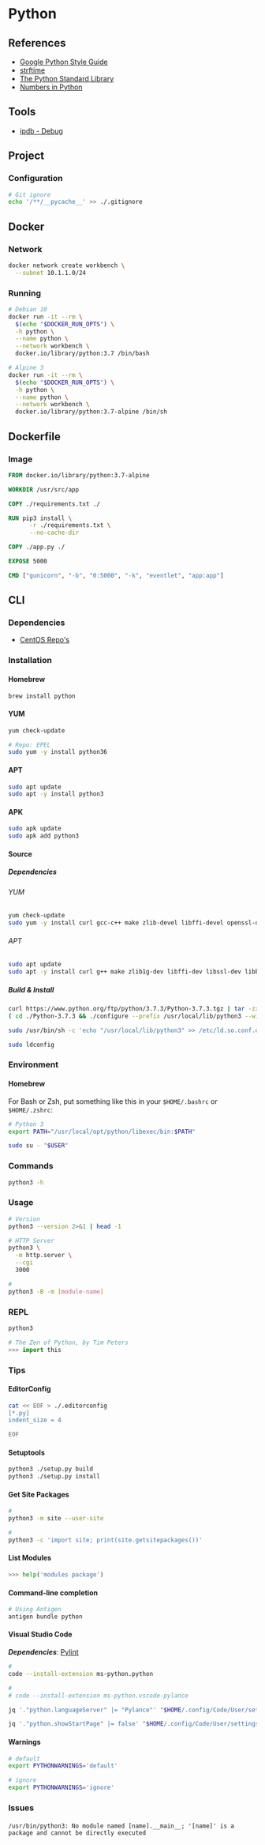 # Python

<!--
https://www.linkedin.com/learning/learning-the-python-3-standard-library/welcome
https://www.linkedin.com/learning/first-look-python-3-9/what-s-new-in-python-3-9
https://app.pluralsight.com/paths/skill/core-python

https://www.linkedin.com/learning/python-object-oriented-programming/python-object-oriented-programming
https://www.linkedin.com/learning/python-essential-libraries/power-up-your-python-with-libraries
https://www.linkedin.com/learning/unit-testing-in-python/python-unit-testing-with-pytest
https://www.linkedin.com/learning/learning-python/learning-python
https://www.linkedin.com/learning/data-ingestion-with-python/why-is-data-inegstion-important
https://www.linkedin.com/learning/python-data-analysis-2/get-started-in-data-analysis-with-python
https://www.linkedin.com/learning/training-neural-networks-in-python
https://www.linkedin.com/learning/python-data-structures-dictionaries/python-dictionaries-and-why-you-should-use-them
https://www.linkedin.com/learning/secure-coding-in-python/developing-securely
https://www.linkedin.com/learning/advanced-nlp-with-python-for-machine-learning/leveraging-the-power-of-messy-text-data
https://www.linkedin.com/learning/rapid-application-development-with-python/rapid-development-of-python-gui-apps-with-wxglade
https://www.linkedin.com/learning/python-data-structures-and-algorithms/python-data-structures-and-algorithms-in-action
https://www.linkedin.com/learning/python-programming-efficiently-2/programming-efficiently-with-python
https://www.linkedin.com/learning/python-functions-for-data-science/python-functions-you-should-know
https://www.linkedin.com/learning/advanced-python-working-with-databases/using-databases-to-level-up-your-python-applications
-->

## References

- [Google Python Style Guide](https://google.github.io/styleguide/pyguide.html)
- [strftime](https://strftime.org/)
- [The Python Standard Library](https://docs.python.org/3/library/)
- [Numbers in Python](https://realpython.com/python-numbers/)

## Tools

- [ipdb - Debug](/ipdb.md)

## Project

### Configuration

```sh
# Git ignore
echo '/**/__pycache__' >> ./.gitignore
```

## Docker

### Network

```sh
docker network create workbench \
  --subnet 10.1.1.0/24
```

### Running

```sh
# Debian 10
docker run -it --rm \
  $(echo "$DOCKER_RUN_OPTS") \
  -h python \
  --name python \
  --network workbench \
  docker.io/library/python:3.7 /bin/bash

# Alpine 3
docker run -it --rm \
  $(echo "$DOCKER_RUN_OPTS") \
  -h python \
  --name python \
  --network workbench \
  docker.io/library/python:3.7-alpine /bin/sh
```

## Dockerfile

### Image

```Dockerfile
FROM docker.io/library/python:3.7-alpine

WORKDIR /usr/src/app

COPY ./requirements.txt ./

RUN pip3 install \
      -r ./requirements.txt \
      --no-cache-dir

COPY ./app.py ./

EXPOSE 5000

CMD ["gunicorn", "-b", "0:5000", "-k", "eventlet", "app:app"]
```

## CLI

### Dependencies

- [CentOS Repo's](/centos.md#repositories)

### Installation

#### Homebrew

```sh
brew install python
```

#### YUM

```sh
yum check-update

# Repo: EPEL
sudo yum -y install python36
```

#### APT

```sh
sudo apt update
sudo apt -y install python3
```

#### APK

```sh
sudo apk update
sudo apk add python3
```

#### Source

##### Dependencies

###### YUM

```sh
yum check-update
sudo yum -y install curl gcc-c++ make zlib-devel libffi-devel openssl-devel bzip2-devel readline-devel sqlite-devel
```

###### APT

```sh
sudo apt update
sudo apt -y install curl g++ make zlib1g-dev libffi-dev libssl-dev libbz2-dev libreadline-dev libsqlite3-dev
```

##### Build & Install

```sh
curl https://www.python.org/ftp/python/3.7.3/Python-3.7.3.tgz | tar -zx
( cd ./Python-3.7.3 && ./configure --prefix /usr/local/lib/python3 --with-threads --enable-shared && make && sudo make altinstall ) && rm -r ./Python-3.7.3
```

```sh
sudo /usr/bin/sh -c 'echo "/usr/local/lib/python3" >> /etc/ld.so.conf.d/python3.conf'
```

```sh
sudo ldconfig
```

### Environment

#### Homebrew

For Bash or Zsh, put something like this in your `$HOME/.bashrc` or `$HOME/.zshrc`:

```sh
# Python 3
export PATH="/usr/local/opt/python/libexec/bin:$PATH"
```

```sh
sudo su - "$USER"
```

### Commands

```sh
python3 -h
```

### Usage

```sh
# Version
python3 --version 2>&1 | head -1

# HTTP Server
python3 \
  -m http.server \
  --cgi
  3000

#
python3 -B -m [module-name]
```

### REPL

```sh
python3
```

```py
# The Zen of Python, by Tim Peters
>>> import this
```

### Tips

#### EditorConfig

```sh
cat << EOF > ./.editorconfig
[*.py]
indent_size = 4

EOF
```

#### Setuptools

```sh
python3 ./setup.py build
python3 ./setup.py install
```

#### Get Site Packages

```sh
#
python3 -m site --user-site

#
python3 -c 'import site; print(site.getsitepackages())'
```

#### List Modules

```python
>>> help('modules package')
```

#### Command-line completion

```sh
# Using Antigen
antigen bundle python
```

<!-- ####

```sh
ln -s /usr/bin/python3 /usr/bin/python
``` -->

#### Visual Studio Code

***Dependencies***: [Pylint](/pylint.md)

```sh
#
code --install-extension ms-python.python

#
# code --install-extension ms-python.vscode-pylance
```

```sh
jq '."python.languageServer" |= "Pylance"' "$HOME/.config/Code/User/settings.json" | sponge "$HOME/.config/Code/User/settings.json"

jq '."python.showStartPage" |= false' "$HOME/.config/Code/User/settings.json" | sponge "$HOME/.config/Code/User/settings.json"
```

#### Warnings

```sh
# default
export PYTHONWARNINGS='default'

# ignore
export PYTHONWARNINGS='ignore'
```

### Issues

####

```log
/usr/bin/python3: No module named [name].__main__; '[name]' is a package and cannot be directly executed
```
